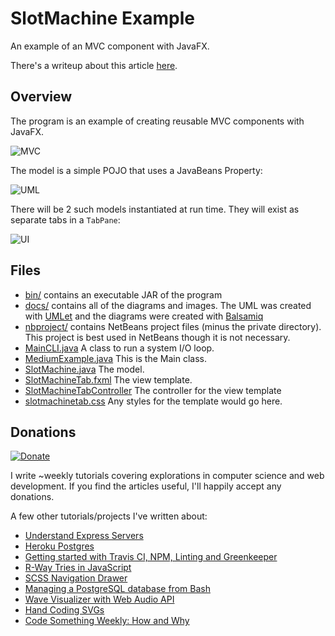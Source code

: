 # SlotMachine Example
An example of an MVC component with JavaFX.

There's a writeup about this article [here](https://medium.com/@vapurrmaid/javafx-reusable-fxml-component-26f6716bce18).

## Overview

The program is an example of creating reusable MVC components with JavaFX.

![MVC](https://github.com/vapurrmaid/SlotMachineExample/blob/master/docs/MVC.png)

The model is a simple POJO that uses a JavaBeans Property:

![UML](https://github.com/vapurrmaid/SlotMachineExample/blob/master/docs/machine.png)

There will be 2 such models instantiated at run time. They will exist as separate tabs in a `TabPane`:

![UI](https://github.com/vapurrmaid/SlotMachineExample/blob/master/docs/Tabs.png)


## Files
- [bin/](https://github.com/vapurrmaid/SlotMachineExample/tree/master/bin) contains an executable JAR of the program
- [docs/](https://github.com/vapurrmaid/SlotMachineExample/tree/master/docs) contains all of the diagrams and images. The UML was created with [UMLet](https://www.umlet.com/) and the diagrams were created with [Balsamiq](https://balsamiq.com/)
- [nbproject/](https://github.com/vapurrmaid/SlotMachineExample/tree/master/nbproject) contains NetBeans project files (minus the private directory). This project is best used in NetBeans though it is not necessary.
- [MainCLI.java](https://github.com/vapurrmaid/SlotMachineExample/blob/master/src/mediumjavafxmvcexample/MainCLI.java) A class to run a system I/O loop.
- [MediumExample.java](https://github.com/vapurrmaid/SlotMachineExample/blob/master/src/mediumjavafxmvcexample/MediumExample.java) This is the Main class.
- [SlotMachine.java](https://github.com/vapurrmaid/SlotMachineExample/blob/master/src/mediumjavafxmvcexample/SlotMachine.java) The model.
- [SlotMachineTab.fxml](https://github.com/vapurrmaid/SlotMachineExample/blob/master/src/mediumjavafxmvcexample/SlotMachineTab.fxml) The view template.
- [SlotMachineTabController](https://github.com/vapurrmaid/SlotMachineExample/blob/master/src/mediumjavafxmvcexample/SlotMachineTabController.java) The controller for the view template
- [slotmachinetab.css](https://github.com/vapurrmaid/SlotMachineExample/blob/master/src/mediumjavafxmvcexample/slotmachinetab.css) Any styles for the template would go here.

## Donations
[![Donate](https://img.shields.io/badge/Donate-PayPal-green.svg)](https://www.paypal.me/vapurrmaid)

I write ~weekly tutorials covering explorations in computer science and web development. If you find the articles useful, I'll happily accept any donations.

A few other tutorials/projects I've written about:
- [Understand Express Servers](https://medium.com/@vapurrmaid/creating-an-express-server-run-on-part-3-f5e1dc7c6570)
- [Heroku Postgres](https://medium.com/@vapurrmaid/getting-started-with-heroku-postgres-and-pgadmin-run-on-part-2-90d9499ed8fb)
- [Getting started with Travis CI, NPM, Linting and Greenkeeper](https://medium.com/@vapurrmaid/getting-started-with-travis-npm-linting-and-greenkeeper-run-on-part-1-7a2a1a228d3a)
- [R-Way Tries in JavaScript](https://medium.com/@vapurrmaid/fun-with-strings-in-js-hacking-fallout-4-with-r-way-tries-d51cf56fa5a9)
- [SCSS Navigation Drawer](https://medium.com/@vapurrmaid/building-a-sassy-navigation-drawer-from-scratch-8b025f86b95e)
- [Managing a PostgreSQL database from Bash](https://medium.com/@vapurrmaid/managing-a-music-database-from-the-command-line-3a5b85f414e9)
- [Wave Visualizer with Web Audio API](https://medium.com/@vapurrmaid/c-s-weekly-2-material-wave-visualizer-and-the-web-audio-api-5a16c2af4d3b)
- [Hand Coding SVGs](https://medium.com/@vapurrmaid/c-s-weekly-1-envelope-svg-dbab242bc28b)
- [Code Something Weekly: How and Why](https://medium.com/@vapurrmaid/code-something-weekly-how-and-why-44640d279ca1)

